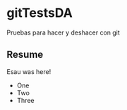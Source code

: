 # gitTestsDA
Pruebas para hacer y deshacer con git

## Resume

Esau was here!

* One
* Two
* Three

